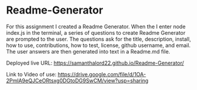 # Readme-Generator
For this assignment I created a Readme Generator.
When the I enter node index.js in the terminal, a series of questions to create Readme Generator are prompted to the user.
The questions ask for the title, description, install, how to use, contributions, how to test, license, github username, and email.
The user answers are then generated into text in a Readme.md file.

Deployed live URL:
https://samanthalord22.github.io/Readme-Generator/

Link to Video of use:
https://drive.google.com/file/d/1OA-2PmlA9eQJCeORtsxg0DGtoDG9SwCM/view?usp=sharing